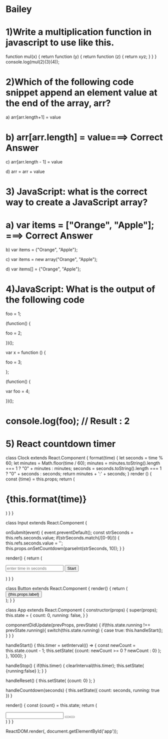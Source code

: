 # Bailey



# 1)Write a multiplication function in javascript to use like this.

function mul(x) {
return function (y) {
return function (z) {
return x*y*z;
}
}
}
console.log(mul(2)(3)(4));

# 2)Which of the following code snippet append an element value at the end of the array, arr?

a) arr[arr.length+1] = value

# b) arr[arr.length] = value===> Correct Answer

c) arr[arr.length - 1] = value

d) arr = arr + value 

# 3) JavaScript: what is the correct way to create a JavaScript array?

# a) var items = ["Orange", "Apple"]; ===> Correct Answer

b) var items = {"Orange", "Apple"};

c) var items = new array("Orange", "Apple");

d) var items[] = {"Orange", "Apple"};

# 4)JavaScript: What is the output of the following code
foo = 1;

(function() {

   foo = 2;

})();

var x = function () {

  foo = 3;

};

(function() {

   var foo = 4;

})();

# console.log(foo); // Result : 2

# 5) React countdown timer

class Clock extends React.Component {
  format(time) {
    let seconds = time % 60;
    let minutes = Math.floor(time / 60);
    minutes = minutes.toString().length === 1 ? "0" + minutes : minutes;
    seconds = seconds.toString().length === 1 ? "0" + seconds : seconds;
    return minutes + ':' + seconds;
  }
  render () {
    const {time} = this.props;
    return (
      <div className="displayedTime">
        <h1>{this.format(time)}</h1>
      </div>
    )
  }
}

class Input extends React.Component {
  
  onSubmit(event) {
    event.preventDefault();
    const strSeconds = this.refs.seconds.value;
    if(strSeconds.match(/[0-9]/)) {
      this.refs.seconds.value = '';
      this.props.onSetCountdown(parseInt(strSeconds, 10));
    }
  }
  
  render() {
    return (
      <form ref="form" onSubmit={this.onSubmit.bind(this)}>
        <input type="text" ref="seconds" placeholder="enter time in seconds"/>
        <input type="submit" value="Start"></input>
      </form>
    )
  }
}

class Button extends React.Component {
  render() {
    return (
        <button onClick={this.props.onClickHandler}>{this.props.label}</button>    
    );
  }
}

class App extends React.Component {
  constructor(props) {
    super(props);
    this.state = {
      count: 0,
      running: false,
    }
  }
  
  componentDidUpdate(prevProps, prevState) {
    if(this.state.running !== prevState.running){
      switch(this.state.running) {
        case true:
          this.handleStart();
      }
    }
  }
  
  handleStart() {
    this.timer = setInterval(() => {
      const newCount = this.state.count - 1;
      this.setState(
        {count: newCount >= 0 ? newCount : 0}
      );
    }, 1000);
  }
  
  handleStop() {
    if(this.timer) {
      clearInterval(this.timer);
      this.setState(
        {running:false}
      );
    }
  }
  
  handleReset() {
    this.setState(
      {count: 0}
    );
  }
  
  handleCountdown(seconds) {
    this.setState({
      count: seconds,
      running: true
    })
  }
  
  render() {
    const {count} = this.state;
    return (
      <div className="container">
        <Clock time={count}/>
        <Input onSetCountdown={this.handleCountdown.bind(this)}/>
        <Button label="stop" onClickHandler={this.handleStop.bind(this)}/>
        <Button label="reset" onClickHandler={this.handleReset.bind(this)}/>
      </div>
    )
  }
}

ReactDOM.render(<App/>, document.getElementById('app'));
